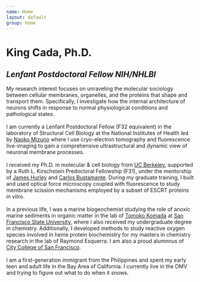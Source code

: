```yaml
---
name: Home
layout: default
group: home
---
```


<h1 class="text-center">King Cada, Ph.D.</h1>
<h2 class="text-center"><i>Lenfant Postdoctoral Fellow NIH/NHLBI</i></h2>

<p class="lead text-left">

My research interest focuses on unraveling the molecular sociology between cellular membranes, organelles, and the proteins that shape and transport them. Specifically, I investigate how the internal architecture of neurons shifts in response to normal physiological conditions and pathological states. <br>
<br>
I am currently a Lenfant Postdoctoral Fellow (F32 equivalent) in the laboratory of Structural Cell Biology at the National Institutes of Health led by [Naoko Mizuno](https://www.nhlbi.nih.gov/science/laboratory-structural-cell-biology) where I use cryo-electron tomography and fluorescence live-imaging to gain a comprehensive ultrastructural and dynamic view of neuronal membrane processes.  
<br>
I received my Ph.D. in molecular & cell biology from [UC Berkeley](https://www.berkeley.edu/), supported by a Ruth L. Kirschstein Predoctoral Fellowship (F31), under the mentorship of [James Hurley](https://membrane.berkeley.edu/) and [Carlos Bustamante](https://bustamante.berkeley.edu/). During my graduate training, I built and used optical force microscopy coupled with fluorescence to study membrane scission mechanisms employed by a subset of ESCRT proteins <i>in vitro</i>.
<br>
<br>
In a previous life, I was a marine biogeochemist studying the role of anoxic marine sediments in organic matter in the lab of [Tomoko Komada](https://komadatmk.wixsite.com/komadalab) at [San Francisco State University](https://www.sfsu.edu/), where I also received my undergraduate degree in chemistry. Additionally, I developed methods to study reactive oxygen species involved in heme protein biochemistry for my masters in chemistry research in the lab of Raymond Esquerra. I am also a proud alumnnus of [City College of San Francisco](https://www.ccsf.edu/). 
<br>
<br>
I am a first-generation immigrant from the Philippines and spent my early teen and adult life in the Bay Area of California. I currently live in the DMV and trying to figure out what to do when it snows.   
</p>
